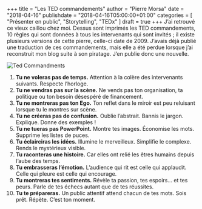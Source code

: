 +++
title       = "Les TED commandements"
author      = "Pierre Morsa"
date        = "2018-04-16"
publishdate = "2018-04-16T05:00:00+01:00" 
categories  = [ "Présenter en public", "Storytelling", "TEDx" ]
draft       = true
+++
J’ai retrouvé ce vieux caillou chez moi. Dessus sont imprimés les TED commandements, 10 règles qui sont données à tous les intervenants qui sont invités ; il existe plusieurs versions de cette pierre, celle-ci date de 2009. J’avais déjà publié une traduction de ces commandements, mais elle a été perdue lorsque j’ai reconstruit mon blog suite à son piratage. J’en publie donc une nouvelle.

![Ted Commandments](/pictures/2018/04/ted-commandments.jpg)

1. **Tu ne voleras pas de temps.** Attention à la colère des intervenants suivants. Respecte l’horloge.
2. **Tu ne vendras pas sur la scène.** Ne vends pas ton organisation, ta politique ou ton besoin désespéré de financement.
3. **Tu ne montreras pas ton Ego.** Ton reflet dans le miroir est peu reluisant lorsque tu le montres sur scène.
4. **Tu ne créeras pas de confusion.** Oublie l’abstrait. Bannis le jargon. Explique. Donne des exemples !
5. **Tu ne tueras pas PowerPoint.** Montre tes images. Économise les mots. Supprime les listes de puces.
6. **Tu éclairciras les idées.** Illumine le merveilleux. Simplifie le complexe. Rends le mystérieux visible.
7. **Tu raconteras une histoire.** Car elles ont relié les êtres humains depuis l’aube des temps.
8. **Tu embrasseras l’émotion.** L’audience qui rit est celle qui applaudit. Celle qui pleure est celle qui encourage.
9. **Tu montreras tes sentiments.** Révèle ta passion, tes espoirs... et tes peurs. Parle de tes échecs autant que de tes réussites.
10. **Tu te prépareras.** Un public attentif attend chacun de tes mots. Sois prêt. Répète. C’est ton moment.

  